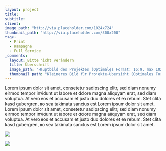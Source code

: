 ```yaml
---
layout: project
title: 
subtitle:
client: 
image_path: "http://via.placeholder.com/1024x724"
thumbnail_path: "http://via.placeholder.com/300x200"
tags:
  - Print
  - Kampagne
  - Full Service
_comments:
  layout: Bitte nicht verändern
  title: Überschrift
  image_path: "Hauptbild des Projektes (Optimales Format: 16:9, max 1024px breite)"
  thumbnail_path: "Kleineres Bild für Projekte-Übersicht (Optimales Format: 4:3, max 1024px breite)"
---
```



Lorem ipsum dolor sit amet, consetetur sadipscing elitr, sed diam nonumy eirmod tempor invidunt ut labore et dolore magna aliquyam erat, sed diam voluptua. At vero eos et accusam et justo duo dolores et ea rebum. Stet clita kasd gubergren, no sea takimata sanctus est Lorem ipsum dolor sit amet. Lorem ipsum dolor sit amet, consetetur sadipscing elitr, sed diam nonumy eirmod tempor invidunt ut labore et dolore magna aliquyam erat, sed diam voluptua. At vero eos et accusam et justo duo dolores et ea rebum. Stet clita kasd gubergren, no sea takimata sanctus est Lorem ipsum dolor sit amet.

![](http://via.placeholder.com/1024x724)

![](http://via.placeholder.com/1024x724)